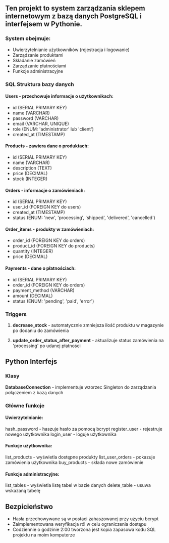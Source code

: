 ## Ten projekt to system zarządzania sklepem internetowym z bazą danych PostgreSQL i interfejsem w Pythonie.
###  System obejmuje:
 -  Uwierzytelnianie użytkowników (rejestracja i logowanie)
 -  Zarządzanie produktami
 -  Składanie zamówień
 -  Zarządzanie płatnościami
 -  Funkcje administracyjne
### SQL Struktura bazy danych 
####  **Users** - przechowuje informacje o użytkownikach:
 - id (SERIAL PRIMARY KEY)
 - name (VARCHAR)
 - password (VARCHAR)
 - email (VARCHAR, UNIQUE)
 - role (ENUM: 'administrator' lub 'client') 
 - created_at (TIMESTAMP)
#### **Products** - zawiera dane o produktach:
 - id (SERIAL PRIMARY KEY)
 - name (VARCHAR)
 - description (TEXT)
 - price (DECIMAL)
 - stock (INTEGER)
#### **Orders** - informacje o zamówieniach:
- id (SERIAL PRIMARY KEY)
- user_id (FOREIGN KEY do users)
- created_at (TIMESTAMP)
- status (ENUM: 'new', 'processing', 'shipped', 'delivered', 'cancelled')
#### **Order_items** - produkty w zamówieniach:
- order_id (FOREIGN KEY do orders)
- product_id (FOREIGN KEY do products)
- quantity (INTEGER)
- price (DECIMAL)
####  **Payments** - dane o płatnościach:
- id (SERIAL PRIMARY KEY)
- order_id (FOREIGN KEY do orders)
- payment_method (VARCHAR)
- amount (DECIMAL)
- status (ENUM: 'pending', 'paid', 'error')

### Triggers

1. **decrease_stock** - automatycznie zmniejsza ilość produktu w magazynie po dodaniu do zamówienia

2. **update_order_status_after_payment** - aktualizuje status zamówienia na 'processing' po udanej płatności
## Python Interfejs 
### Klasy
 **DatabaseConnection** - implementuje wzorzec Singleton do zarządzania połączeniem z bazą danych
### Główne funkcje
#### **Uwierzytelnianie**:
hash_password - haszuje hasło za pomocą bcrypt 
register_user - rejestruje nowego użytkownika
login_user - loguje użytkownika
#### **Funkcje użytkownika**:
list_products - wyświetla dostępne produkty 
list_user_orders - pokazuje zamówienia użytkownika 
buy_products - składa nowe zamówienie
#### Funkcje administracyjne:
list_tables - wyświetla listę tabel w bazie danych
delete_table - usuwa wskazaną tabelę
## Bezpicieństwo 
- Hasła przechowywane są w postaci zahaszowanej przy użyciu bcrypt
- Zaimplementowana weryfikacja ról w celu ograniczenia dostępu
- Codziennie o godzinie 2:00 tworzona jest kopia zapasowa kodu SQL projektu na moim komputerze
